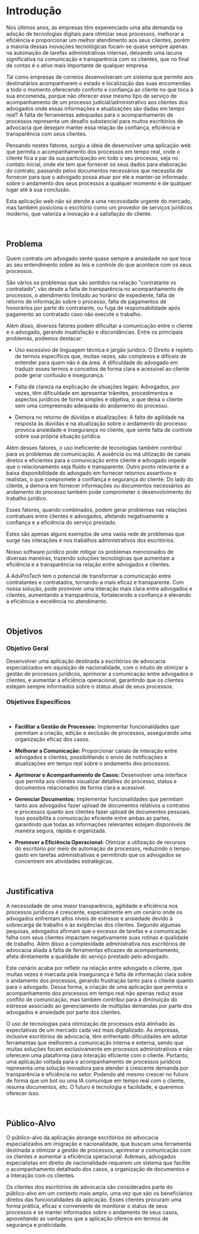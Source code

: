 # Introdução

Nos últimos anos, as empresas têm experenciado uma alta demanda na adoção de tecnologias digitais para otimizar seus processos, melhorar a eficiência e proporcionar um melhor atendimento aos seus clientes, porém  a maioria dessas inovações tecnológicas focam-se quase sempre apenas na automação de tarefas administrativas internas, deixando uma lacuna significativa na comunicação e transparência com os clientes, que no final de contas é o ativo mais importante de qualquer empresa. 

Tal como empresas de correios desenvolveram um sistema que permite aos destinatários acompanharem o estado e localização das suas encomendas a todo o momento oferecendo conforto e confiança ao cliente no que toca à sua encomenda, porque não oferecer esse mesmo tipo de serviço de acompanhamento de um processo judicial/administrativo aos clientes dos advogados onde essas informações e atualizações são dadas em tempo real? 
A falta de ferramentas adequadas para o acompanhamento de processos representa um desafio substancial para muitos escritórios de advocacia que desejam manter essa relação de confiança, eficiência e transparência com seus clientes.

Pensando nestes fatores, surgiu a ideia de desenvolver uma aplicação web que permita o acompanhamento dos processos em tempo real, onde o cliente fica a par da sua participação em todo o seu processo, seja no contato inicial, onde ele tem que fornecer os seus dados para elaboração do contrato, passando pelos documentos necessários que necessita de fornecer para que o advogado possa atuar por ele e manter-se informado sobre o andamento dos seus processos a qualquer momento e de qualquer lugar até à sua conclusão.

Esta aplicação web não só atende a uma necessidade urgente do mercado, mas também posiciona o escritório como um provedor de serviços jurídicos moderno, que valoriza a inovação e a satisfação do cliente.

<br>

## Problema

Quem contrata um advogado sente quase sempre a ansiedade no que toca ao seu entendimento sobre as leis e controle do que acontece com os seus processos. 

São vários os problemas que são sentidos na relação "contratante vs contratado", vão desde a falta de transparência no acompanhamento de processos, o atendimento limitado ao horário de expediente, falta de retorno de informação sobre o processo, falta de pagamentos de honorários por parte do contratante, ou fuga de responsabilidade após pagamento ao contratado caso não execute o trabalho.

Além disso, diversos fatores podem dificultar a comunicação entre o cliente e o advogado, gerando insatisfação e discordâncias. Entre os principais problemas, podemos destacar:

* Uso excessivo de linguagem técnica e jargão jurídico: O Direito é repleto de termos específicos que, muitas vezes, são complexos e difíceis de entender para quem não é da área. A dificuldade do advogado em traduzir esses termos e conceitos de forma clara e acessível ao cliente pode gerar confusão e insegurança.

* Falta de clareza na explicação de situações legais: Advogados, por vezes, têm dificuldade em apresentar trâmites, procedimentos e aspectos jurídicos de forma simples e objetiva, o que deixa o cliente sem uma compreensão adequada do andamento do processo.

* Demora no retorno de dúvidas e atualizações: A falta de agilidade na resposta às dúvidas e na atualização sobre o andamento do processo provoca ansiedade e insegurança no cliente, que sente falta de controle sobre sua própria situação jurídica.

Além desses fatores, o uso ineficiente de tecnologias também contribui para os problemas de comunicação. A ausência ou má utilização de canais diretos e eficientes para a comunicação entre cliente e advogado impede que o relacionamento seja fluido e transparente. Outro ponto relevante é a baixa disponibilidade do advogado em fornecer retornos assertivos e realistas, o que compromete a confiança e segurança do cliente. Do lado do cliente, a demora em fornecer informações ou documentos necessários ao andamento do processo também pode comprometer o desenvolvimento do trabalho jurídico.

Esses fatores, quando combinados, podem gerar problemas nas relações contratuais entre clientes e advogados, afetando negativamente a confiança e a eficiência do serviço prestado.

Estes são apenas alguns exemplos de uma vasta rede de problemas que surge nas interações e nos trabalhos administrativos dos escritórios.

Nosso software jurídico pode mitigar os problemas mencionados de diversas maneiras, trazendo soluções tecnológicas que aumentam a eficiência e a transparência na relação entre advogados e clientes.

A AdvProTech tem o potencial de transformar a comunicação entre contratantes e contratados, tornando-a mais eficaz e transparente. Com nossa solução, pode promover uma interação mais clara entre advogados e clientes, aumentando a transparência, fortalecendo a confiança e elevando a eficiência e excelência no atendimento.

<br>

## Objetivos

### Objetivo Geral

Desenvolver uma aplicação destinada a escritórios de advocacia especializados em aquisição de nacionalidade, com o intuito de otimizar a gestão de processos jurídicos, aprimorar a comunicação entre advogados e clientes, e aumentar a eficiência operacional, garantindo que os clientes estejam sempre informados sobre o status atual de seus processos.

### Objetivos Específicos
<br>

- **Facilitar a Gestão de Processos:** Implementar funcionalidades que permitam a criação, edição e exclusão de processos, assegurando uma organização eficaz dos casos.

- **Melhorar a Comunicação:** Proporcionar canais de interação entre advogados e clientes, possibilitando o envio de notificações e atualizações em tempo real sobre o andamento dos processos.

- **Aprimorar o Acompanhamento de Casos:** Desenvolver uma interface que permita aos clientes visualizar detalhes do processo, status e documentos relacionados de forma clara e acessível.

- **Gerenciar Documentos:** Implementar funcionalidades que permitam tanto aos advogados fazer upload de documentos relativos a contratos e processos quanto aos clientes fazer upload de documentos pessoais. Isso possibilita a comunicação eficiente entre ambas as partes, garantindo que todas as informações relevantes estejam disponíveis de maneira segura, rápida e organizada.

- **Promover a Eficiência Operacional:** Otimizar a utilização de recursos do escritório por meio de automação de processos, reduzindo o tempo gasto em tarefas administrativas e permitindo que os advogados se concentrem em atividades estratégicas.

<br>

## Justificativa

A necessidade de uma maior transparência, agilidade e eficiência nos processos jurídicos é crescente, especialmente em um cenário onde os advogados enfrentam altos níveis de estresse e ansiedade devido à sobrecarga de trabalho e às exigências dos clientes. Segundo algumas pequisas, advogados afirmam que o excesso de tarefas e a comunicação falha com seus clientes impactam negativamente suas rotinas e qualidade de trabalho. Além disso a complexidade administrativa nos escritórios de advocacia aliada à falta de ferramentas eficazes de acompanhamento, afeta diretamente a qualidade do serviço prestado pelo advogado.

Este cenário acaba por refletir na relação entre advogado e cliente, que muitas vezes é marcada pela insegurança e falta de informação clara sobre o andamento dos processos, gerando frustração tanto para o cliente quanto para o advogado. Dessa forma, a criação de uma aplicação que permita o acompanhamento dos processos em tempo real não apenas reduz esse conflito de comunicação, mas também contribui para a diminuição do estresse associado ao gerenciamento de múltiplas demandas por parte dos advogados e ansiedade por parte dos clientes.

O uso de tecnologias para otimização de processos está alinhado às expectativas de um mercado cada vez mais digitalizado. As empresas, inclusive escritórios de advocacia, têm enfrentado dificuldades em adotar ferramentas que melhorem a comunicação interna e externa, sendo que muitas soluções focam exclusivamente em processos administrativos e não oferecem uma plataforma para interação eficiente com o cliente. Portanto, uma aplicação voltada para o acompanhamento de processos jurídicos representa uma solução inovadora para atender à crescente demanda por transparência e eficiência no setor. Podendo até mesmo crescer no futuro de forma que um bot ou uma IA comunique em tempo real com o cliente, resuma documentos, etc. O futuro é tecnologia e facilidade, e queremos oferecer isso.

<br>

## Público-Alvo

O público-alvo da aplicação abrange escritórios de advocacia especializados em imigração e nacionalidade, que buscam uma ferramenta destinada a otimizar a gestão de processos, aprimorar a comunicação com os clientes e aumentar a eficiência operacional. Ademais, advogados especialistas em direito de nacionalidade requerem um sistema que facilite o acompanhamento detalhado dos casos, a organização de documentos e a interação com os clientes.

Os clientes dos escritórios de advocacia são considerados parte do público-alvo em um contexto mais amplo, uma vez que são os beneficiários diretos das funcionalidades da aplicação. Esses clientes procuram uma forma prática, eficaz e conveniente de monitorar o status de seus processos e se manter informados sobre o andamento de seus casos, aproveitando as vantagens que a aplicação oferece em termos de segurança e praticidade.

